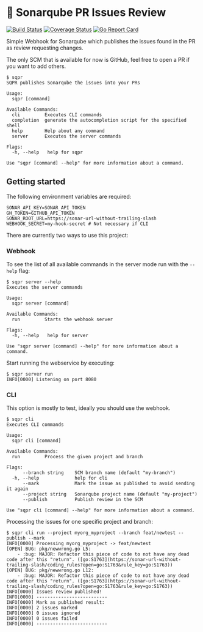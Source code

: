 # :robot: Sonarqube PR Issues Review
[![Build Status][ci-img]][ci] [![Coverage Status][cov-img]][cov] [![Go Report Card][report-card-img]][report-card]

Simple Webhook for Sonarqube which publishes the issues found in the PR as review requesting changes.

The only SCM that is available for now is GitHub, feel free to open a PR if you want to add others.

```shell
$ sqpr
SQPR publishes Sonarqube the issues into your PRs

Usage:
  sqpr [command]

Available Commands:
  cli         Executes CLI commands
  completion  generate the autocompletion script for the specified shell
  help        Help about any command
  server      Executes the server commands

Flags:
  -h, --help   help for sqpr

Use "sqpr [command] --help" for more information about a command.
```

## Getting started
The following environment variables are required:

```
SONAR_API_KEY=SONAR_API_TOKEN
GH_TOKEN=GITHUB_API_TOKEN
SONAR_ROOT_URL=https://sonar-url-without-trailing-slash
WEBHOOK_SECRET=my-hook-secret # Not necessary if CLI
```

There are currently two ways to use this project:

### Webhook
To see the list of all available commands in the server mode run with the `--help` flag:
```shell
$ sqpr server --help
Executes the server commands

Usage:
  sqpr server [command]

Available Commands:
  run         Starts the webhook server

Flags:
  -h, --help   help for server

Use "sqpr server [command] --help" for more information about a command.
```

Start running the webservice by executing:
```shell
$ sqpr server run
INFO[0000] Listening on port 8080  
```

### CLI
This option is mostly to test, ideally you should use the webhook.

```shell
$ sqpr cli
Executes CLI commands

Usage:
  sqpr cli [command]

Available Commands:
  run         Process the given project and branch

Flags:
      --branch string    SCM branch name (default "my-branch")
  -h, --help             help for cli
      --mark             Mark the issue as published to avoid sending it again
      --project string   Sonarqube project name (default "my-project")
      --publish          Publish review in the SCM

Use "sqpr cli [command] --help" for more information about a command.
```

Processing the issues for one specific project and branch:
```shell
$ sqpr cli run --project myorg_myproject --branch feat/newtest --publish --mark
INFO[0000] Processing myorg_myproject -> feat/newtest 
[OPEN] BUG: pkg/newwrong.go L5:
	- :bug: MAJOR: Refactor this piece of code to not have any dead code after this "return". ([go:S1763](https://sonar-url-without-trailing-slash/coding_rules?open=go:S1763&rule_key=go:S1763))
[OPEN] BUG: pkg/newwrong.go L12:
	- :bug: MAJOR: Refactor this piece of code to not have any dead code after this "return". ([go:S1763](https://sonar-url-without-trailing-slash/coding_rules?open=go:S1763&rule_key=go:S1763))
INFO[0000] Issues review published!
INFO[0000] --------------------------                   
INFO[0000] Mark as published result:                    
INFO[0000] 2 issues marked                              
INFO[0000] 0 issues ignored                             
INFO[0000] 0 issues failed                              
INFO[0000] --------------------------  
```

[doc-img]: http://img.shields.io/badge/GoDoc-Reference-blue.svg
[doc]: github.com/herlon214/sonarqube-pr-issues

[ci-img]: https://github.com/herlon214/sonarqube-pr-issues/actions/workflows/ci.yml/badge.svg
[ci]: https://github.com/herlon214/sonarqube-pr-issues/actions/workflows/ci.yml

[cov-img]: https://codecov.io/gh/herlon214/sonarqube-pr-issues/branch/main/graph/badge.svg?token=q5lsK8I3It
[cov]: https://codecov.io/gh/herlon214/sonarqube-pr-issues/branch/main

[report-card-img]: https://goreportcard.com/badge/github.com/herlon214/sonarqube-pr-issues
[report-card]: https://goreportcard.com/report/github.com/herlon214/sonarqube-pr-issues
